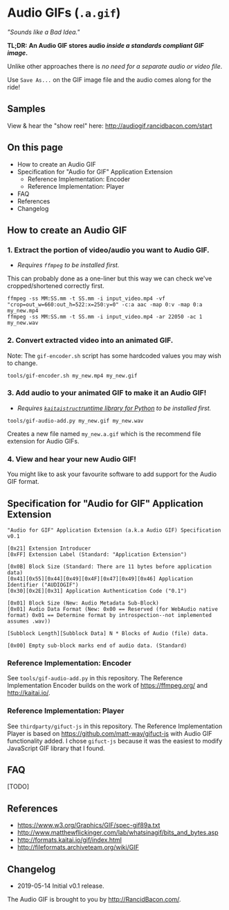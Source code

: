 # Audio GIFs (`.a.gif`)
*"Sounds like a Bad Idea."*

**TL;DR:** **An Audio GIF stores audio *inside a standards compliant GIF image*.**

Unlike other approaches there is *no need for a separate audio or video file*.

Use `Save As...` on the GIF image file and the audio comes along for the ride!

## Samples

View & hear the "show reel" here: <http://audiogif.rancidbacon.com/start>

## On this page

 * How to create an Audio GIF
 * Specification for "Audio for GIF" Application Extension
    * Reference Implementation: Encoder
    * Reference Implementation: Player
 * FAQ
 * References
 * Changelog

## How to create an Audio GIF

### 1. Extract the portion of video/audio you want to Audio GIF.

  * *Requires `ffmpeg` to be installed first.*

This can probably done as a one-liner but this way we can check
we've cropped/shortened correctly first.

```
ffmpeg -ss MM:SS.mm -t SS.mm -i input_video.mp4 -vf "crop=out_w=660:out_h=522:x=250:y=0" -c:a aac -map 0:v -map 0:a my_new.mp4
ffmpeg -ss MM:SS.mm -t SS.mm -i input_video.mp4 -ar 22050 -ac 1 my_new.wav
```

### 2. Convert extracted video into an animated GIF.

Note: The `gif-encoder.sh` script has some hardcoded values you may wish to change.

```
tools/gif-encoder.sh my_new.mp4 my_new.gif
```

### 3. Add audio to your animated GIF to make it an Audio GIF!

  * *Requires [`kaitaistruct`runtime library for Python](https://pypi.org/project/kaitaistruct/) to be installed first.*

```
tools/gif-audio-add.py my_new.gif my_new.wav
```

Creates a new file named `my_new.a.gif` which is the recommend file extension for Audio GIFs.

### 4. View and hear your new Audio GIF!

You might like to ask your favourite software to add support for the Audio GIF format.



## Specification for "Audio for GIF" Application Extension

```
"Audio for GIF" Application Extension (a.k.a Audio GIF) Specification v0.1

[0x21] Extension Introducer
[0xFF] Extension Label (Standard: "Application Extension")

[0x0B] Block Size (Standard: There are 11 bytes before application data)
[0x41][0x55][0x44][0x49][0x4F][0x47][0x49][0x46] Application Identifier ("AUDIOGIF")
[0x30][0x2E][0x31] Application Authentication Code ("0.1")

[0x01] Block Size (New: Audio Metadata Sub-Block)
[0x01] Audio Data Format (New: 0x00 == Reserved (for WebAudio native format) 0x01 == Determine format by introspection--not implemented assumes .wav))

[Subblock Length][Subblock Data] N * Blocks of Audio (file) data.

[0x00] Empty sub-block marks end of audio data. (Standard)
```

### Reference Implementation: Encoder

See `tools/gif-audio-add.py` in this repository. The Reference Implementation Encoder builds on the work of <https://ffmpeg.org/> and <http://kaitai.io/>.

### Reference Implementation: Player

See `thirdparty/gifuct-js` in this repository. The Reference Implementation Player is based on <https://github.com/matt-way/gifuct-js> with Audio GIF functionality added. I chose `gifuct-js`  because it was the easiest to modify JavaScript GIF library that I found.


## FAQ

[TODO]

## References

* <https://www.w3.org/Graphics/GIF/spec-gif89a.txt>
* <http://www.matthewflickinger.com/lab/whatsinagif/bits_and_bytes.asp>
* <http://formats.kaitai.io/gif/index.html>
* <http://fileformats.archiveteam.org/wiki/GIF>

## Changelog

* 2019-05-14 Initial v0.1 release.

The Audio GIF is brought to you by <http://RancidBacon.com/>.
